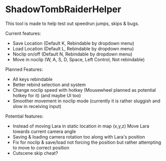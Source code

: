 # ShadowTombRaiderHelper

This tool is made to help test out speedrun jumps, skips & bugs.

Current features:
- Save Location (Default K, Rebindable by dropdown menu)
- Load Location (Default L, Rebindable by dropdown menu)
- Noclip on/off (Default N, Rebindable by dropdown menu)
- Move in noclip (W, A, S, D, Space, Left Control, Not rebindable)

Planned Features:
- All keys rebindable
- Better rebind selection and system
- Change noclip speed with hotkey (Mousewheel planned as potential hotkey for it) (and maybe UI too)
- Smoother movement in noclip mode (currently it is rather sluggish and slow in receiving input)

Potential features:
- Instead of moving Lara in static location in map (x,y,z) Move Lara towards current camera angle
- Saving & loading camera rotation too along with Lara's position
- Fix for noclip & save/load not forcing the position but rather attempting to move to correct position
- Cutscene skip cheat?
